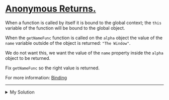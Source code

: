 # [Anonymous Returns.](https://www.codewars.com/kata/53d4eec01f1a9b3020000786)

When a function is called by itself it is bound to the global context; the `this` variable of the function will be bound to the global object.

When the `getNameFunc` function is called on the `alpha` object the value of the `name` variable outside of the object is returned: `"The Window"`.

We do not want this, we want the value of the `name` property inside the `alpha` object to be returned.

Fix `getNameFunc` so the right value is returned.

For more information: [Binding](http://alistapart.com/article/getoutbindingsituations)

---

<details><summary>My Solution</summary>

```js
const name = 'The Window'

let alpha = {
  name: 'My Alpha',

  getNameFunc: function () {
    return () => this.name
  }
}
```

</details>
